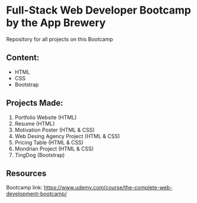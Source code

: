 # Full-Stack Web Developer Bootcamp by the App Brewery
Repository for all projects on this Bootcamp

## Content:
- HTML
- CSS
- Bootstrap
<!--
- Web Design
- JavaScript
- jQuery
- Node.js
- Express.js
- API's
- Git & GitHub
- SQL
- MongoDB
- Mongoose
- React.js
- Deploying a Web Application
- Authentication & Security 
-->

## Projects Made:
1. Portfolio Website (HTML)
2. Resume (HTML)
3. Motivation Poster (HTML & CSS)
4. Web Desing Agency Project (HTML & CSS)
5. Pricing Table (HTML & CSS)
6. Mondrian Project (HTML & CSS)
7. TingDog (Bootstrap)

## Resources

Bootcamp link: https://www.udemy.com/course/the-complete-web-development-bootcamp/
